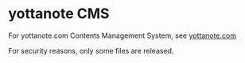 # yottanote CMS

For yottanote.com Contents Management System, see [yottanote.com](http://www.yottanote.com)

For security reasons, only some files are released.
